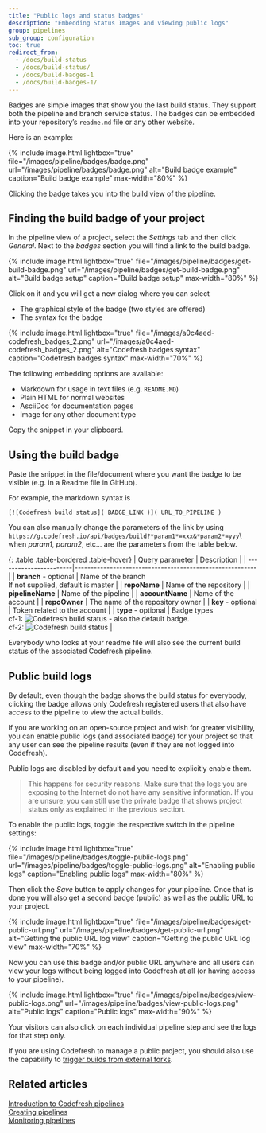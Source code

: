 ```yaml
---
title: "Public logs and status badges"
description: "Embedding Status Images and viewing public logs"
group: pipelines
sub_group: configuration
toc: true
redirect_from:
  - /docs/build-status
  - /docs/build-status/
  - /docs/build-badges-1
  - /docs/build-badges-1/
---
```



Badges are simple images that show you the last build status. They support both the pipeline and branch service status.
The badges can be embedded into your repository’s `readme.md` file or any other website.

Here is an example:

{% include 
image.html 
lightbox="true" 
file="/images/pipeline/badges/badge.png" 
url="/images/pipeline/badges/badge.png"
alt="Build badge example" 
caption="Build badge example"
max-width="80%"
%}

Clicking the badge takes you into the build view of the pipeline.

## Finding the build badge of your project 

In the pipeline view of a project, select the *Settings* tab and then click *General*. Next to the *badges* section you will find a link to the build badge.

{% include 
image.html 
lightbox="true" 
file="/images/pipeline/badges/get-build-badge.png" 
url="/images/pipeline/badges/get-build-badge.png"
alt="Build badge setup" 
caption="Build badge setup"
max-width="80%"
%}

Click on it and you will get a new dialog where you can select

 * The graphical style of the badge (two styles are offered)
 * The syntax for the badge

{% include 
	image.html 
	lightbox="true" 
	file="/images/a0c4aed-codefresh_badges_2.png" 
	url="/images/a0c4aed-codefresh_badges_2.png" 
	alt="Codefresh badges syntax" 
	caption="Codefresh badges syntax"
	max-width="70%" 
	%}

 The following embedding options are available:

 * Markdown for usage in text files (e.g. `README.MD`)
 * Plain HTML for normal websites
 * AsciiDoc for documentation pages 
 * Image for any other document type


Copy the snippet in your clipboard.

## Using the build badge

Paste the snippet in the file/document where you want the badge to be visible (e.g. in a Readme file in GitHub).

For example, the markdown syntax is 

```
[![Codefresh build status]( BADGE_LINK )]( URL_TO_PIPELINE )
```

You can also manually change the parameters of the link by using 
`https://g.codefresh.io/api/badges/build?*param1*=xxx&*param2*=yyy`\\
when *param1*, *param2*, etc... are the parameters from the table below.

{: .table .table-bordered .table-hover}
| Query parameter        | Description                                              |
| -----------------------|--------------------------------------------------------- |
| **branch** - optional  | Name of the branch<br/>If not supplied, default is master   |
| **repoName**           | Name of the repository                                   |
| **pipelineName**       | Name of the pipeline                                     |
| **accountName**        | Name of the account                                      |
| **repoOwner**          | The name of the repository owner                         |
| **key** - optional     | Token related to the account                             |
| **type** - optional    | Badge types<br/>cf-1: ![Codefresh build status]( http://g.codefresh.io/api/badges/build/template/urls/cf-1) - also the default badge.<br/>cf-2: ![Codefresh build status]( http://g.codefresh.io/api/badges/build/template/urls/cf-2)   |

Everybody who looks at your readme file will also see the current build status of the associated Codefresh pipeline.

## Public build logs

By default, even though the badge shows the build status for everybody, clicking the badge allows only Codefresh registered users that also have access to the pipeline to view the actual builds.

If you are working on an open-source project and wish for greater visibility, you can enable public logs (and associated badge) for your project so that any user can see the pipeline results (even if they are not logged into Codefresh).

Public logs are disabled by default and you need to explicitly enable them.

>This happens for security reasons. Make sure that the logs you are exposing to the Internet do not have any sensitive information. If you are unsure, you can still use the private badge that shows project status only as explained in the previous section.

To enable the public logs, toggle the respective switch in the pipeline settings:

{% include 
image.html 
lightbox="true" 
file="/images/pipeline/badges/toggle-public-logs.png" 
url="/images/pipeline/badges/toggle-public-logs.png"
alt="Enabling public logs" 
caption="Enabling public logs"
max-width="80%"
%}

Then click the *Save* button to apply changes for your pipeline. Once that is done you will also get a second badge (public) as well as the public URL to your project.

{% include 
image.html 
lightbox="true" 
file="/images/pipeline/badges/get-public-url.png" 
url="/images/pipeline/badges/get-public-url.png"
alt="Getting the public URL log view" 
caption="Getting the public URL log view"
max-width="70%"
%}

Now you can use this badge and/or public URL anywhere and all users can view your logs without being logged into Codefresh at all (or having access to your pipeline).

{% include 
image.html 
lightbox="true" 
file="/images/pipeline/badges/view-public-logs.png" 
url="/images/pipeline/badges/view-public-logs.png"
alt="Public logs" 
caption="Public logs"
max-width="90%"
%}

Your visitors can also click on each individual pipeline step and see the logs for that step only.

If you are using Codefresh to manage a public project, you should also use the capability to [trigger builds from external forks]({{site.baseurl}}/docs/pipelines/triggers/git-triggers/#support-for-building-pull-requests-from-forks).

## Related articles
[Introduction to Codefresh pipelines]({{site.baseurl}}/docs/pipelines/introduction-to-codefresh-pipelines)  
[Creating pipelines]({{site.baseurl}}/docs/pipelines/pipelines/)  
[Monitoring pipelines]({{site.baseurl}}/docs/pipelines/monitoring-pipelines/)  
